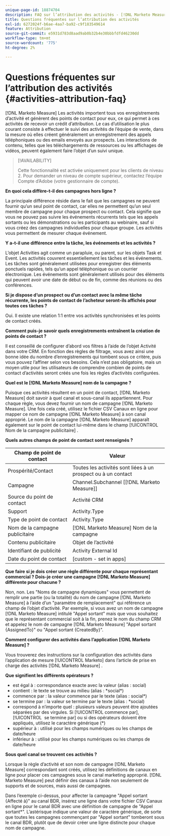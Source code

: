 ```yaml
---
unique-page-id: 18874704
description: FAQ sur l’attribution des activités - [!DNL Marketo Measure]
title: Questions fréquentes sur l’attribution des activités
exl-id: 6272024f-b6ae-4aa7-ba92-c9f183549614
feature: Attribution
source-git-commit: e5931d783d8aad9ab0b32b4e30bbbfdfd46230dd
workflow-type: tm+mt
source-wordcount: '775'
ht-degree: 2%

---
```


# Questions fréquentes sur l’attribution des activités {#activities-attribution-faq}

[!DNL Marketo Measure] Les activités importent tous vos enregistrements d’activité et génèrent des points de contact pour eux, ce qui permet à ces activités de recevoir un crédit d’attribution. Le cas d’utilisation le plus courant consiste à effectuer le suivi des activités de l’équipe de vente, dans la mesure où elles créent généralement un enregistrement des appels téléphoniques ou des emails envoyés aux prospects. Les interactions de contenu, telles que les téléchargements de ressources ou les affichages de vidéos, peuvent également faire l’objet d’un suivi unique.

>[!AVAILABILITY]
>
>Cette fonctionnalité est activée uniquement pour les clients de niveau 2. Pour demander un niveau de compte supérieur, contactez l’équipe Compte d’Adobe (votre gestionnaire de compte).

**En quoi cela diffère-t-il des campagnes hors ligne ?**

La principale différence réside dans le fait que les campagnes ne peuvent fournir qu’un seul point de contact, car elles ne permettent qu’un seul membre de campagne pour chaque prospect ou contact. Cela signifie que vous ne pouvez pas suivre les événements récurrents tels que les appels sortants ou les démonstrations ou les participants au webinaire, sauf si vous créez des campagnes individuelles pour chaque groupe. Les activités vous permettent de mesurer chaque événement.

**Y a-t-il une différence entre la tâche, les événements et les activités ?**

L’objet Activities agit comme un parapluie, ou parent, sur les objets Task et Event. Les activités couvrent essentiellement les tâches et les événements. Les tâches sont généralement utilisées pour enregistrer des éléments ponctuels rapides, tels qu’un appel téléphonique ou un courrier électronique. Les événements sont généralement utilisés pour des éléments qui peuvent avoir une date de début ou de fin, comme des réunions ou des conférences.

**Si je dispose d’un prospect ou d’un contact avec la même tâche récurrente, les points de contact de l’acheteur seront-ils affichés pour toutes ces tâches ?**

Oui. Il existe une relation 1:1 entre vos activités synchronisées et les points de contact créés.

**Comment puis-je savoir quels enregistrements entraînent la création de points de contact ?**

Il est conseillé de configurer d’abord vos filtres à l’aide de l’objet Activité dans votre CRM. En fonction des règles de filtrage, vous avez ainsi une bonne idée du nombre d’enregistrements qui tombent sous ce critère, puis vous pouvez l’affiner selon vos besoins. Cela n’est pas obligatoire, mais un moyen utile pour les utilisateurs de comprendre combien de points de contact d’activités seront créés une fois les règles d’activités configurées.

**Quel est le [!DNL Marketo Measure] nom de la campagne ?**

Puisque ces activités résultent en un point de contact, [!DNL Marketo Measure] doit savoir à quel canal et sous-canal ils appartiennent. Pour chaque règle, vous devez fournir un nom de campagne [!DNL Marketo Measure]. Une fois cela créé, utilisez le fichier CSV Canaux en ligne pour mapper ce nom de campagne [!DNL Marketo Measure] à son canal approprié. Le nom de la campagne [!DNL Marketo Measure] apparaît également sur le point de contact lui-même dans le champ [!UICONTROL Nom de la campagne publicitaire] .

**Quels autres champs de point de contact sont renseignés ?**

| **Champ de point de contact** | **Valeur** |
|---|---|
| Prospérité/Contact | Toutes les activités sont liées à un prospect ou à un contact |
| Campagne | Channel.Subchannel [[!DNL Marketo Measure]] |
| Source du point de contact | Activité CRM |
| Support | Activity.Type |
| Type de point de contact | Activity.Type |
| Nom de la campagne publicitaire | [!DNL Marketo Measure] Nom de la campagne |
| Contenu publicitaire | Objet de l’activité |
| Identifiant de publicité | Activity External Id |
| Date du point de contact | [custom - set in apps] |

**Que faire si je dois créer une règle différente pour chaque représentant commercial ? Dois-je créer une campagne [!DNL Marketo Measure] différente pour chacune ?**

Non, non. Les &quot;Noms de campagne dynamiques&quot; vous permettent de remplir une partie (ou la totalité) du nom de campagne [!DNL Marketo Measure] à l’aide d’un &quot;paramètre de remplacement&quot; qui référence un champ de l’objet d’activité. Par exemple, si vous avez un nom de campagne [!DNL Marketo Measure] intitulé &quot;Appel sortant&quot; mais que vous souhaitez que le représentant commercial soit à la fin, prenez le nom du champ CRM et appelez le nom de campagne [!DNL Marketo Measure] &quot;Appel sortant {AssignedTo}&quot; ou &quot;Appel sortant {CreatedBy}&quot;.

**Comment configurer des activités dans l’application [!DNL Marketo Measure] ?**

Vous trouverez des instructions sur la configuration des activités dans l’application de mesure [!UICONTROL Marketo] dans l’article de prise en charge des activités [!DNL Marketo Measure] .

**Que signifient les différents opérateurs ?**

* est égal à : correspondance exacte avec la valeur (alias : social)
* contient : le texte se trouve au milieu (alias : &#42;social&#42;)
* commence par : la valeur commence par le texte (alias : social&#42;)
* se termine par : la valeur se termine par le texte (alias : &#42;social)
* correspond à n’importe quel : plusieurs valeurs peuvent être ajoutées séparées par des virgules. Si [!UICONTROL commence par], [!UICONTROL &#x200B; se termine par] ou si des opérateurs doivent être appliqués, utilisez le caractère générique (&#42;)
* supérieur à : utilisé pour les champs numériques ou les champs de date/heure
* inférieur à : utilisé pour les champs numériques ou les champs de date/heure

**Sous quel canal se trouvent ces activités ?**

Lorsque la règle d’activité et son nom de campagne [!DNL Marketo Measure] correspondant sont créés, utilisez les définitions de canaux en ligne pour placer ces campagnes sous le canal marketing approprié. [!DNL Marketo Measure] peut définir des canaux à l’aide non seulement de supports et de sources, mais aussi de campagnes.

Dans l’exemple ci-dessus, pour affecter la campagne &quot;Appel sortant {Affecté à}&quot; au canal BDR, insérez une ligne dans votre fichier CSV Canaux en ligne pour le canal BDR avec une définition de campagne de &quot;Appel sortant&#42;&quot;. L’astérisque indique une valeur de caractère générique, de sorte que toutes les campagnes commençant par &quot;Appel sortant&quot; tomberont sous le canal BDR, plutôt que de devoir créer une ligne distincte pour chaque nom de campagne.
